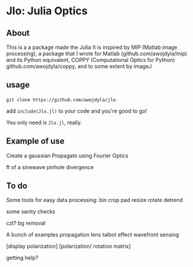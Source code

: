# Jlo: Julia Optics

## About
This is a a package made the Julia 
It is inspired by MIP (Matlab image processing), a package that I wrote for Matlab (github.com/awojdyla/mip) and its Python equivalent, COPPY (Computational Optics for Python) github.com/awojdyla/coppy, and to some extent by imageJ 

## usage
```git clone https://github.com/awojdyla/jlo```.

add ```include(Jlo.jl)``` to your code and you're good to go!

You only need is `Jlo.jl`, really.

## Example of use

Create a gaussian
Propagate using Fourier Optics

ft of a sinewave
pinhole divergence


## To do
Some tools for easy data processing:
bin
crop
pad
resize
rotate
detrend

some sanity checks

czt?
bg removal

A bunch of examples
propagation
lens
talbot effect
wavefront sensing

[display polarization]
[polarization/ rotation matrix]

getting help?
